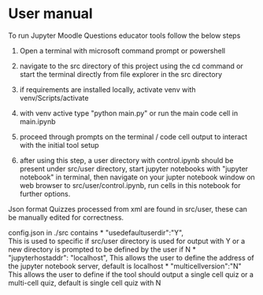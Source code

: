# User manual 

To run Jupyter Moodle Questions educator tools follow the below steps

1. Open a terminal with microsoft command prompt or powershell

2. navigate to the src directory of this project using the cd command or start the terminal directly from file explorer in the src directory

3. if requirements are installed locally, activate venv with venv/Scripts/activate

4. with venv active type "python main.py" or run the main code cell in main.ipynb

5. proceed through prompts on the terminal / code cell output to interact with the initial tool setup

6. after using this step, a user directory with control.ipynb should be present under src/user directory, start jupyter notebooks with "jupyter notebook" in terminal, then navigate on your jupter notebook window on web browser to  src/user/control.ipynb, run cells in this notebook for further options.


Json format Quizzes processed from xml are found in src/user, these can be manually edited for correctness. 

config.json in ./src contains 
    * "usedefaultuserdir":"Y",   
     This is used to specific if src/user directory is used for output with Y or a new directory is prompted to be defined by the user if N
    * "jupyterhostaddr": "localhost",
    This allows the user to define the address of the jupyter notebook server, default is localhost
    * "multicellversion":"N"
    This allows the user to define if the tool should output a single cell quiz or a multi-cell quiz, default is single cell quiz with N
